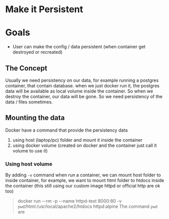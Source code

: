 # Make it Persistent

# Goals

- User can make the config / data persistent (when container get destroyed or recreated)

## The Concept

Usually we need persistency on our data, for example running a postgres container, that contain database. when we just docker run it, the postgres data will be available as local volume inside the container. So when we destroy the container, our data will be gone. So we need persistency of the data / files sometimes.

## Mounting the data

Docker have a command that provide the persistency data 
1. using host (laptop/pc) folder and mount it inside the container
2. using docker volume (created on docker and the container just call it volume to use it)

### Using host volume

By adding `-v` command when run a container, we can mount host folder to inside container, for example, we want to mount html folder to htdocs inside the container (this still using our custom image httpd or official http are ok too)
> docker run --rm -p --name httpd-test 8000:80 -v `pwd`/html:/usr/local/apache2/htdocs httpd:alpine
The command `pwd` are 